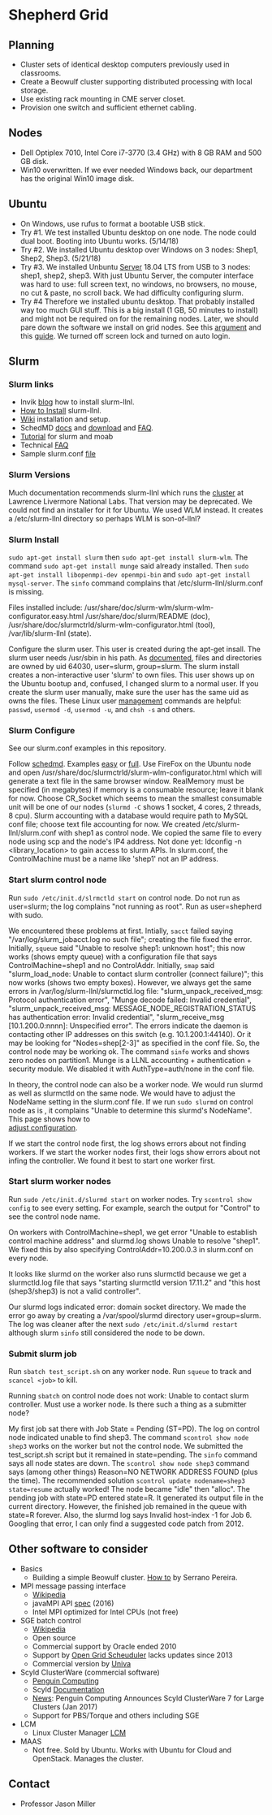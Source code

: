 # Shepherd Grid

## Planning
* Cluster sets of identical desktop computers previously used in classrooms.
* Create a Beowulf cluster supporting distributed processing with local storage.
* Use existing rack mounting in CME server closet.
* Provision one switch and sufficient ethernet cabling.

## Nodes
* Dell Optiplex 7010, Intel Core i7-3770 (3.4 GHz) with 8 GB RAM and 500 GB disk.
* Win10 overwritten. If we ever needed Windows back, our department has the original Win10 image disk.

## Ubuntu
* On Windows, use rufus to format a bootable USB stick.
* Try #1. 
We test installed Ubuntu desktop on one node.
The node could dual boot. Booting into Ubuntu works. (5/14/18)
* Try #2. 
We installed Ubuntu desktop over Windows on 3 nodes: Shep1, Shep2, Shep3. (5/21/18)
* Try #3.
We installed Unbuntu [Server](https://www.ubuntu.com/download/server) 18.04 LTS from USB to 3 nodes: shep1, shep2, shep3.
With just Ubuntu Server, the computer interface was hard to use: 
full screen text, no windows, no browsers, no mouse, no cut & paste, no scroll back. 
We had difficulty configuring slurm. 
* Try #4
Therefore we installed ubuntu desktop. That probably installed way too much GUI stuff. 
This is a big install (1 GB, 50 minutes to install) and might not be required on for the remaining nodes. 
Later, we should pare down the software we install on grid nodes. 
See this [argument](https://askubuntu.com/questions/53822/how-do-you-run-ubuntu-server-with-a-gui) 
and this [guide](https://help.ubuntu.com/community/ServerGUI).
We turned off screen lock and turned on auto login.

## Slurm

### Slurm links
* Invik [blog](https://www.invik.xyz/work/Slurm-on-Ubuntu-Trusty/) how to install slurm-llnl.
* [How to Install](https://www.howtoinstall.co/en/ubuntu/trusty/slurm-llnl) slurm-llnl.
* [Wiki](https://wiki.archlinux.org/index.php/Slurm) installation and setup.
* SchedMD [docs](https://slurm.schedmd.com/documentation.html) 
and [download](https://slurm.schedmd.com/download.html)
and [FAQ](https://slurm.schedmd.com/faq.html#cred_invalid).
* [Tutorial](https://computing.llnl.gov/tutorials/moab/) for slurm and moab
* Technical [FAQ](http://www.sdsc.edu/~hocks/FG/CMT.slurm.problems.html)
* Sample slurm.conf [file](https://github.com/neurokernel/gpu-cluster-config/blob/master/slurm.conf)

### Slurm Versions
Much documentation recommends slurm-llnl which runs the [cluster](https://computing.llnl.gov/tutorials/linux_clusters/) at Lawrence Livermore National Labs. That version may be deprecated. We could not find an installer for it for Ubuntu. We used WLM instead. It creates a /etc/slurm-llnl directory so perhaps WLM is son-of-llnl?

### Slurm Install
```sudo apt-get install slurm```
then ```sudo apt-get install slurm-wlm```.
The command ```sudo apt-get install munge``` said already installed.
Then ```sudo apt-get install libopenmpi-dev openmpi-bin```
and ```sudo apt-get install mysql-server```.
The ```sinfo``` command complains that /etc/slurm-llnl/slurm.conf is missing.

Files installed include: 
/usr/share/doc/slurm-wlm/slurm-wlm-configurator.easy.html
/usr/share/doc/slurm/README (doc), 
/usr/share/doc/slurmctrld/slurm-wlm-configurator.html (tool),
/var/lib/slurm-llnl (state).

Configure the slurm user.
This user is created during the apt-get insall.
The slurm user needs /usr/sbin in his path.
As [documented](https://wiki.archlinux.org/index.php/Slurm), 
files and directories are owned by uid 64030, user=slurm, group=slurm.
The slurm install creates a non-interactive user 'slurm' to own files.
This user shows up on the Ubuntu bootup and, confused, I changed slurm to a normal user.
If you create the slurm user manually, make sure the user has the same uid as owns the files.
These Linux user 
[management](http://www.comptechdoc.org/os/linux/usersguide/linux_ugusers.html)
commands are helpful:
```passwd```, ```usermod -d```, ```usermod -u```, and ```chsh -s``` and others.

### Slurm Configure
See our slurm.conf examples in this repository.

Follow [schedmd](https://slurm.schedmd.com/slurm.conf.html).
Examples [easy](https://slurm.schedmd.com/configurator.easy.html) or [full](https://slurm.schedmd.com/configurator.html).
Use FireFox on the Ubuntu node and open
/usr/share/doc/slurmctrld/slurm-wlm-configurator.html
which will generate a text file in the same browser window.
RealMemory must be specified (in megabytes) if memory is a consumable resource; leave it blank for now.
Choose CR_Socket which seems to mean the smallest consumable unit will be one of our nodes
(```slurmd -C``` shows 1 socket, 4 cores, 2 threads, 8 cpu).
Slurm accounting with a database would require path to MySQL conf file; choose text file accounting for now.
We created /etc/slurm-llnl/slurm.conf with shep1 as control node.
We copied the same file to every node using scp and the node's IP4 address.
Not done yet: ldconfig -n <library_location> to gain access to slurm APIs.
In slurm.conf, the ControlMachine must be a name like 'shep1' not an IP address.

### Start slurm control node
Run ```sudo /etc/init.d/slrmctld start``` on control node.
Do not run as user=slurm; the log complains "not running as root".
Run as user=shepherd with sudo.

We encountered these problems at first.
Intially, ```sacct``` failed saying "/var/log/slurm_jobacct.log no such file"; 
creating the file fixed the error.
Initially, ```squeue``` said "Unable to resolve shep1: unknown host";
this now works (shows empty queue) with a configuration file that says ControlMachine=shep1 and no ControlAddr.
Initially, ```smap``` said "slurm_load_node: Unable to contact slurm controller (connect failure)";
this now works (shows two empty boxes).
However, we always get the same errors in /var/log/slurm-llnl/slurmctld.log file:
"slurm_unpack_received_msg: Protocol authentication error", 
"Munge decode failed: Invalid credential",
"slurm_unpack_received_msg: MESSAGE_NODE_REGISTRATION_STATUS has authentication error: Invalid credential",
"slurm_receive_msg \[10.1.200.0:nnnn]: Unspecified error".
The errors indicate the daemon is contacting other IP addresses on this switch (e.g. 10.1.200.1:44140).
Or it may be looking for "Nodes=shep\[2-3]" as specified in the conf file.
So, the control node may be working ok.
The command ```sinfo``` works and shows zero nodes on partition1.
Munge is a LLNL accounting + authentication + security module.
We disabled it with AuthType=auth/none in the conf file.

In theory, the control node can also be a worker node.
We would run slurmd as well as slurmctld on the same node.
We would have to adjust the NodeName setting in the slurm.conf file.
If we run ```sudo slurmd``` on control node as is , it complains "Unable to determine this slurmd's NodeName".
This page shows how to  
[adjust configuration](https://www.mail-archive.com/slurm-dev@schedmd.com/msg10758.html).

If we start the control node first, the log shows errors about not finding workers.
If we start the worker nodes first, their logs show errors about not infing the controller.
We found it best to start one worker first.

### Start slurm worker nodes
Run ```sudo /etc/init.d/slurmd start``` on worker nodes.
Try ```scontrol show config``` to see every setting. 
For example, search the output for "Control" to see the control node name.

On workers with ControlMachine=shep1, we get error "Unable to establish control machine address"
and slurmd.log shows Unable to resolve "shep1".
We fixed this by also specifying ControlAddr=10.200.0.3 in slurm.conf on every node.

It looks like slurmd on the worker also runs slurmctld 
because we get a slurmctld.log file that says "starting slurmctld version 17.11.2"
and "this host (shep3/shep3) is not a valid controller".

Our slurmd logs indicated error: domain socket directory.
We made the error go away by creating a /var/spool/slurmd directory user=group=slurm.
The log was cleaner after the next ```sudo /etc/init.d/slurmd restart``` 
although slurm ```sinfo``` still considered the node to be down.

### Submit slurm job
Run ```sbatch test_script.sh``` on any worker node.
Run ```squeue``` to track and ```scancel <job>``` to kill.

Running ```sbatch``` on control node does not work: Unable to contact slurm controller.
Must use a worker node. Is there such a thing as a submitter node?

My first job sat there with Job State = Pending (ST=PD).
The log on control node indicated unable to find shep3.
The command ```scontrol show node shep3``` works on the worker but not the control node.
We submitted the test_script.sh script but it remained in state=pending.
The ```sinfo``` command says all node states are down.
The ```scontrol show node shep3``` command says (among other things)
Reason=NO NETWORK ADDRESS FOUND (plus the time).
The recommended solution ```scontrol update nodename=shep3 state=resume``` actually worked!
The node became "idle" then "alloc".
The pending job with state=PD entered state=R.
It generated its output file in the current directory.
However, the finished job remained in the queue with state=R forever.
Also, the slurmd log says Invalid host-index -1 for Job 6.
Googling that error, I can only find a suggested code patch from 2012.

## Other software to consider
* Basics
    * Building a simple Beowulf cluster. [How to](https://www-users.cs.york.ac.uk/~mjf/pi_cluster/src/Building_a_simple_Beowulf_cluster.html) by Serrano Pereira.
* MPI message passing interface
    * [Wikipedia](https://en.wikipedia.org/wiki/Message_Passing_Interface)
    * javaMPI API [spec](https://www.open-mpi.org/papers/mpi-java-spec/) (2016)
    * Intel MPI optimized for Intel CPUs (not free)
* SGE batch control
    * [Wikipedia](https://en.wikipedia.org/wiki/Oracle_Grid_Engine)
    * Open source
    * Commercial support by Oracle ended 2010
    * Support by [Open Grid Scheuduler](http://gridscheduler.sourceforge.net/) lacks updates since 2013
    * Commercial version by [Univa](http://www.univa.com/products/)
* Scyld ClusterWare (commercial software)
    * [Penguin Computing](https://www.penguincomputing.com/support/documentation/)
    * Scyld [Documentation](https://www.penguincomputing.com/documentation/scyld-clusterware/7/admin-guide/index.html)
    * [News](http://www.dataversity.net/penguin-computing-announces-scyld-clusterware-7-large-clusters/): Penguin Computing Announces Scyld ClusterWare 7 for Large Clusters (Jan 2017)
    * Support for PBS/Torque and others including SGE
* LCM
    * Linux Cluster Manager [LCM](http://linuxcm.sourceforge.net/)
* MAAS
    * Not free. Sold by Ubuntu. Works with Ubuntu for Cloud and OpenStack. Manages the cluster.

## Contact
* Professor Jason Miller


